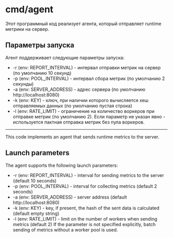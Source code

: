 # cmd/agent

Этот программный код реализует агента, который отправляет runtime метрики на сервер.

## Параметры запуска

Агент поддерживает следующие параметры запуска:
- -r (env: REPORT_INTERVAL) - интервал отправки метрик на сервер (по умолчанию 10 секунд)
- -p (env: POOL_INTERVAL) - интервал сбора метрик (по умолчанию 2 секунды)
- -a (env: SERVER_ADDRESS) - адрес сервера (по умолчанию http://localhost:8080)
- -k (env: KEY) - ключ, при наличии которого вычисляется хеш отправляемых данных (по умолчанию пустая строка)
- -l (env: RATE_LIMIT) - ограничение на количество воркеров при отправке метрик (по умолчанию 2). Если параметр не указан явно - используется пактная отправка метрик без пула воркеров.

-----------------

This code implements an agent that sends runtime metrics to the server.

## Launch parameters

The agent supports the following launch parameters:
- -r (env: REPORT_INTERVAL) - interval for sending metrics to the server (default 10 seconds)
- -p (env: POOL_INTERVAL) - interval for collecting metrics (default 2 seconds)
- -a (env: SERVER_ADDRESS) - server address (default http://localhost:8080)
- -k (env: KEY) - key, if present, the hash of the sent data is calculated (default empty string)
- -l (env: RATE_LIMIT) - limit on the number of workers when sending metrics (default 2) If the parameter is not specified explicitly, batch sending of metrics without a worker pool is used.
    
